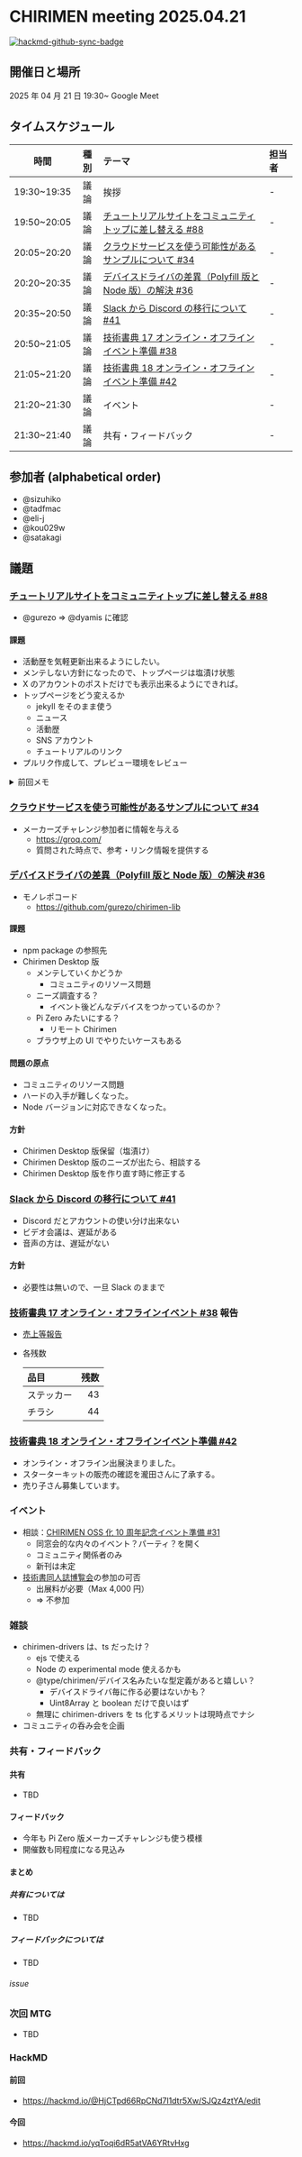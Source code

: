 # CHIRIMEN meeting 2025.04.21

[![hackmd-github-sync-badge](https://hackmd.io/yqToqi6dR5atVA6YRtvHxg/badge)](https://hackmd.io/yqToqi6dR5atVA6YRtvHxg)

## 開催日と場所

2025 年 04 月 21 日 19:30~ Google Meet

## タイムスケジュール

|    時間     | 種別 | テーマ                                                                                                            | 担当者 |
| :---------: | :--: | :---------------------------------------------------------------------------------------------------------------- | :----- |
| 19:30~19:35 | 議論 | 挨拶                                                                                                              | -      |
| 19:50~20:05 | 議論 | [チュートリアルサイトをコミュニティトップに差し替える #88](https://github.com/chirimen-oh/chirimen.org/issues/88) | -      |
| 20:05~20:20 | 議論 | [クラウドサービスを使う可能性があるサンプルについて #34](https://github.com/orgs/chirimen-oh/discussions/34)      | -      |
| 20:20~20:35 | 議論 | [デバイスドライバの差異（Polyfill 版と Node 版）の解決 #36](https://github.com/orgs/chirimen-oh/discussions/36)   | -      |
| 20:35~20:50 | 議論 | [Slack から Discord の移行について #41](https://github.com/orgs/chirimen-oh/discussions/41)                       | -      |
| 20:50~21:05 | 議論 | [技術書典 17 オンライン・オフラインイベント準備 #38](https://github.com/chirimen-oh/meeting/issues/38)            | -      |
| 21:05~21:20 | 議論 | [技術書典 18 オンライン・オフラインイベント準備 #42](https://github.com/chirimen-oh/meeting/issues/42)            | -      |
| 21:20~21:30 | 議論 | イベント                                                                                                          | -      |
| 21:30~21:40 | 議論 | 共有・フィードバック                                                                                              | -      |

## 参加者 (alphabetical order)

- @sizuhiko
- @tadfmac
- @eli-j
- @kou029w
- @satakagi

## 議題

### [チュートリアルサイトをコミュニティトップに差し替える #88](https://github.com/chirimen-oh/chirimen.org/issues/88)
- @gurezo => @dyamis に確認

#### 課題
- 活動歴を気軽更新出来るようにしたい。
- メンテしない方針になったので、トップページは塩漬け状態
- X のアカウントのポストだけでも表示出来るようにできれば。
- トップページをどう変えるか
    - jekyll をそのまま使う
    - ニュース
    - 活動歴
    - SNS アカウント
    - チュートリアルのリンク
- プルリク作成して、プレビュー環境をレビュー

<details>

<summary>前回メモ</summary>
    
- [@dynamis さんに確認中](https://github.com/chirimen-oh/chirimen.org/issues/88#issuecomment-1691532522)

- tutorial サイトが未達
- 他は移管完了
- Cloudflare DNS/Cloudflare Pages に切り替え済み
- r.chirimen.org はまだ Netlify のまま

- [node 版をよりアピールする#85](https://github.com/chirimen-oh/chirimen.org/issues/85)
  - いつやるか。
- https://github.com/chirimen-oh/meeting/issues/3#issuecomment-2044690936
- イベントでのフィードバックの連絡先をどうするか
  - チュートリアルは、[chirimen.org](https://github.com/chirimen-oh/chirimen.org) に issue を立てる
  - ドライバーは、[chirimen-drivers](https://github.com/chirimen-oh/chirimen-drivers) に issue を立てる
    - CONTRIBUTING.md を参照する
- chirimen-drivers リンク切れ
  - [Contributing Guidelines](https://chirimen.org/chirimen-drivers/CONTRIBUTING)
  - [CONTRIBUTING リンク切れ対応 #297](https://github.com/chirimen-oh/chirimen-drivers/issues/297)
- [pre-arrangement-contributions](https://github.com/chirimen-oh/pre-arrangement-contributions)
  - コントリビュート用手順リポジトリ
- JS GET 出来ない（ipv6 接続できない問題）
  - 塩尻会場で問題発生。
  - 愛媛でも起きた？
  - [Raspberry Pi で IPV6 を使う](https://qiita.com/ekzemplaro/items/6423d953ac4458719ca9)
  - [関連スレ](https://chirimen-oh.slack.com/archives/C048CQB7C/p1707809445954419)
  - tutorial に ipv6 問題を記載する（issue を立てる

#### 閉じる条件

- チュートリアルサイトの移管が完了次第、着手
  - [#3](https://github.com/chirimen-oh/meeting/issues/3)
  - [#5](https://github.com/chirimen-oh/meeting/issues/5)

</details>

### [クラウドサービスを使う可能性があるサンプルについて #34](https://github.com/orgs/chirimen-oh/discussions/34)

- メーカーズチャレンジ参加者に情報を与える
    - https://groq.com/
    - 質問された時点で、参考・リンク情報を提供する

### [デバイスドライバの差異（Polyfill 版と Node 版）の解決 #36](https://github.com/orgs/chirimen-oh/discussions/36)

- モノレポコード
    - https://github.com/gurezo/chirimen-lib

#### 課題
- npm package の参照先
- Chirimen Desktop 版
    - メンテしていくかどうか
        - コミュニティのリソース問題
    - ニーズ調査する？
        - イベント後どんなデバイスをつかっているのか？
    - Pi Zero みたいにする？
        - リモート Chirimen
    - ブラウザ上の UI でやりたいケースもある

#### 問題の原点
- コミュニティのリソース問題
- ハードの入手が難しくなった。
- Node バージョンに対応できなくなった。

#### 方針
- Chirimen Desktop 版保留（塩漬け）
- Chirimen Desktop 版のニーズが出たら、相談する
- Chirimen Desktop 版を作り直す時に修正する

### [Slack から Discord の移行について #41](https://github.com/orgs/chirimen-oh/discussions/41)

- Discord だとアカウントの使い分け出来ない
- ビデオ会議は、遅延がある
- 音声の方は、遅延がない

#### 方針
- 必要性は無いので、一旦 Slack のままで

### [技術書典 17 オンライン・オフラインイベント #38](https://github.com/chirimen-oh/meeting/issues/38) 報告

- [売上等報告](https://github.com/chirimen-oh/meeting/issues/38#issuecomment-2543519865)
- 各残数

  | 品目       | 残数 |
  | :--------- | ---: |
  | ステッカー |   43 |
  | チラシ     |   44 |

### [技術書典 18 オンライン・オフラインイベント準備 #42](https://github.com/chirimen-oh/meeting/issues/42)
- オンライン・オフライン出展決まりました。
- スターターキットの販売の確認を瀧田さんに了承する。
- 売り子さん募集しています。


### イベント

- 相談：[CHIRIMEN OSS 化 10 周年記念イベント準備 #31](https://github.com/chirimen-oh/meeting/issues/31)
    - 同窓会的な内々のイベント？パーティ？を開く
    - コミュニティ関係者のみ
    - 新刊は未定
- [技術書同人誌博覧会](https://gishohaku.connpass.com/event/352601/)の参加の可否
  - 出展料が必要（Max 4,000 円）
  - => 不参加

### 雑談
- chirimen-drivers は、ts だったけ？
    - ejs で使える
    - Node の experimental mode 使えるかも
    - @type/chirimen/デバイス名みたいな型定義があると嬉しい？
        - デバイスドライバ毎に作る必要はないかも？
        - Uint8Array と boolean だけで良いはず
    - 無理に chirimen-drivers を ts 化するメリットは現時点でナシ
- コミュニティの呑み会を企画


### 共有・フィードバック

#### 共有

- TBD

#### フィードバック

- 今年も Pi Zero 版メーカーズチャレンジも使う模様
- 開催数も同程度になる見込み

#### まとめ

##### 共有については

- TBD

##### フィードバックについては

- TBD

###### issue

### 次回 MTG

- TBD

### HackMD

#### 前回

- https://hackmd.io/@HjCTpd66RpCNd7l1dtr5Xw/SJQz4ztYA/edit

#### 今回

- https://hackmd.io/yqToqi6dR5atVA6YRtvHxg
